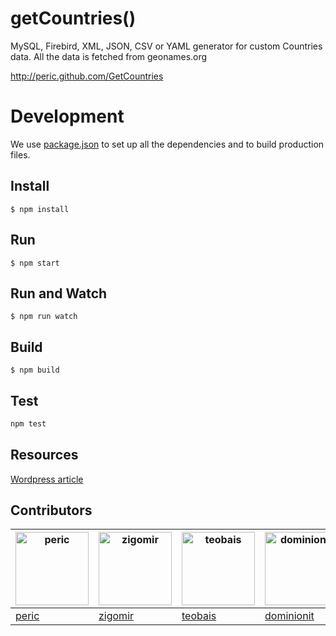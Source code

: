 getCountries()
============

MySQL, Firebird, XML, JSON, CSV or YAML generator for custom Countries data. All the data is fetched from geonames.org

http://peric.github.com/GetCountries

# Development

We use [package.json](https://docs.npmjs.com/files/package.json) to set up all the dependencies and to build production files.

## Install

```
$ npm install
```

## Run

```
$ npm start
```

## Run and Watch

```
$ npm run watch
```

## Build

```
$ npm build
```

## Test

```sh
npm test
```

## Resources

[Wordpress article](https://echobehind.wordpress.com/2012/09/23/world-countries-database-table-for-mysql/)

## Contributors

| [<img alt="peric" src="https://avatars0.githubusercontent.com/u/1193864?v=4&s=117" width="117">](https://github.com/peric) | [<img alt="zigomir" src="https://avatars0.githubusercontent.com/u/957321?v=4&s=117" width="117">](https://github.com/zigomir) | [<img alt="teobais" src="https://avatars1.githubusercontent.com/u/5684688?v=4&u117" width="117">](https://github.com/teobais) | [<img alt="dominionit" src="https://avatars3.githubusercontent.com/u/2602507?v=4&s=117" width="117">](https://github.com/dominionit) | [<img alt="abhishekbhardwaj" src="https://avatars0.githubusercontent.com/u/1156779?v=4&s=117" width="117">](https://github.com/abhishekbhardwaj) | [<img alt="mathiasbynens" src="https://avatars0.githubusercontent.com/u/81942?v=4&s=117" width="117">](https://github.com/mathiasbynens) |
| ----------- | ----------- | ----------- | ----------- | ----------- | ----------- |
| [peric](https://github.com/peric) |[zigomir](https://github.com/zigomir) |[teobais](https://github.com/teobais) |[dominionit](https://github.com/dominionit) |[abhishekbhardwaj](https://github.com/abhishekbhardwaj) |[mathiasbynens](https://github.com/mathiasbynens) |
